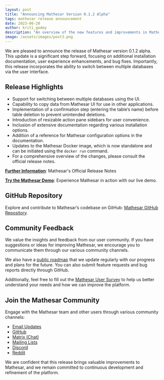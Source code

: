 ```yaml
---
layout: post
title: "Announcing Mathesar Version 0.1.2 Alpha"
tags: mathesar release announcement
date: 2023-06-20
author: kriti_godey
description: "An overview of the new features and improvements in Mathesar’s version 0.1.2 alpha release."
image: /assets/images/post3.png
---
```


We are pleased to announce the release of Mathesar version 0.1.2 alpha. This update is a significant step forward, focusing on additional installation documentation, user experience enhancements, and bug fixes. Importantly, this release incorporates the ability to switch between multiple databases via the user interface.

## Release Highlights

- Support for switching between multiple databases using the UI.
- Capability to copy data from Mathesar UI for use in other applications.
- Implementation of a confirmation step (entering the table’s name) before table deletion to prevent unintended deletions.
- Introduction of resizable action pane sidebars for user convenience.
- Inclusion of extensive documentation regarding various installation options.
- Addition of a reference for Mathesar configuration options in the documentation.
- Updates to the Mathesar Docker image, which is now standalone and can be initiated using the `docker run` command.
- For a comprehensive overview of the changes, please consult the official release notes.

[**Further Information**](https://github.com/centerofci/mathesar/releases/tag/0.1.2): Mathesar's Official Release Notes

[**Try the Mathesar Demo**](https://demo.mathesar.org/auth/login/?next=/): Experience Mathesar in action with our live demo.

## GitHub Repository

Explore and contribute to Mathesar’s codebase on GitHub: [Mathesar GitHub Repository](https://github.com/centerofci/mathesar).

## Community Feedback

We value the insights and feedback from our user community. If you have suggestions or ideas for improving Mathesar, we encourage you to communicate them through our various community channels.

We also have a [public roadmap](https://mathesar.org/roadmap.html) that we update regularly with our progress and plans for the future. You can also submit feature requests and bug reports directly through GitHub.

Additionally, feel free to fill out the [Mathesar User Survey](https://mathesar.org) to help us better understand your needs and how we can improve the platform.

## Join the Mathesar Community

Engage with the Mathesar team and other users through various community channels:

- [Email Updates](https://mathesar.org/mailing-list.html)
- [GitHub](https://github.com/centerofci/mathesar)
- [Matrix (Chat)](https://wiki.mathesar.org/en/community/matrix)
- [Mailing Lists](https://wiki.mathesar.org/en/community/mailing-lists)
- [Discord](https://discord.gg/enaKqGn5xx)
- [Reddit](https://www.reddit.com/r/mathesar_org/)

We are confident that this release brings valuable improvements to Mathesar, and we remain committed to continuous development and refinement of the platform.
